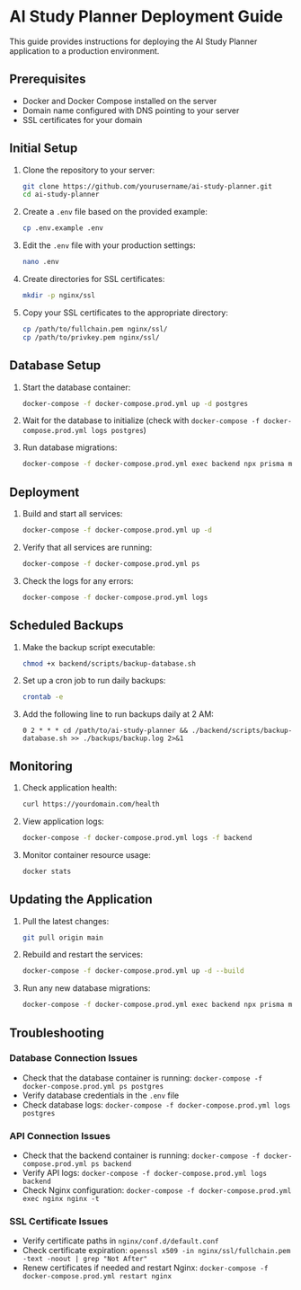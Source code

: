 # AI Study Planner Deployment Guide

This guide provides instructions for deploying the AI Study Planner application to a production environment.

## Prerequisites

- Docker and Docker Compose installed on the server
- Domain name configured with DNS pointing to your server
- SSL certificates for your domain

## Initial Setup

1. Clone the repository to your server:
   ```bash
   git clone https://github.com/yourusername/ai-study-planner.git
   cd ai-study-planner
   ```

2. Create a `.env` file based on the provided example:
   ```bash
   cp .env.example .env
   ```

3. Edit the `.env` file with your production settings:
   ```bash
   nano .env
   ```

4. Create directories for SSL certificates:
   ```bash
   mkdir -p nginx/ssl
   ```

5. Copy your SSL certificates to the appropriate directory:
   ```bash
   cp /path/to/fullchain.pem nginx/ssl/
   cp /path/to/privkey.pem nginx/ssl/
   ```

## Database Setup

1. Start the database container:
   ```bash
   docker-compose -f docker-compose.prod.yml up -d postgres
   ```

2. Wait for the database to initialize (check with `docker-compose -f docker-compose.prod.yml logs postgres`)

3. Run database migrations:
   ```bash
   docker-compose -f docker-compose.prod.yml exec backend npx prisma migrate deploy
   ```

## Deployment

1. Build and start all services:
   ```bash
   docker-compose -f docker-compose.prod.yml up -d
   ```

2. Verify that all services are running:
   ```bash
   docker-compose -f docker-compose.prod.yml ps
   ```

3. Check the logs for any errors:
   ```bash
   docker-compose -f docker-compose.prod.yml logs
   ```

## Scheduled Backups

1. Make the backup script executable:
   ```bash
   chmod +x backend/scripts/backup-database.sh
   ```

2. Set up a cron job to run daily backups:
   ```bash
   crontab -e
   ```

3. Add the following line to run backups daily at 2 AM:
   ```
   0 2 * * * cd /path/to/ai-study-planner && ./backend/scripts/backup-database.sh >> ./backups/backup.log 2>&1
   ```

## Monitoring

1. Check application health:
   ```bash
   curl https://yourdomain.com/health
   ```

2. View application logs:
   ```bash
   docker-compose -f docker-compose.prod.yml logs -f backend
   ```

3. Monitor container resource usage:
   ```bash
   docker stats
   ```

## Updating the Application

1. Pull the latest changes:
   ```bash
   git pull origin main
   ```

2. Rebuild and restart the services:
   ```bash
   docker-compose -f docker-compose.prod.yml up -d --build
   ```

3. Run any new database migrations:
   ```bash
   docker-compose -f docker-compose.prod.yml exec backend npx prisma migrate deploy
   ```

## Troubleshooting

### Database Connection Issues
- Check that the database container is running: `docker-compose -f docker-compose.prod.yml ps postgres`
- Verify database credentials in the `.env` file
- Check database logs: `docker-compose -f docker-compose.prod.yml logs postgres`

### API Connection Issues
- Check that the backend container is running: `docker-compose -f docker-compose.prod.yml ps backend`
- Verify API logs: `docker-compose -f docker-compose.prod.yml logs backend`
- Check Nginx configuration: `docker-compose -f docker-compose.prod.yml exec nginx nginx -t`

### SSL Certificate Issues
- Verify certificate paths in `nginx/conf.d/default.conf`
- Check certificate expiration: `openssl x509 -in nginx/ssl/fullchain.pem -text -noout | grep "Not After"`
- Renew certificates if needed and restart Nginx: `docker-compose -f docker-compose.prod.yml restart nginx`